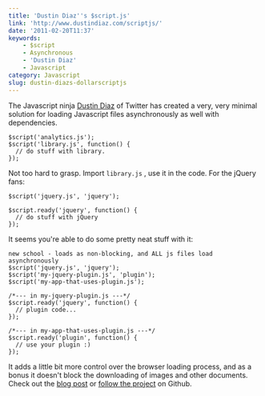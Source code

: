 ```yaml
---
title: 'Dustin Diaz''s $script.js'
link: 'http://www.dustindiaz.com/scriptjs/'
date: '2011-02-20T11:37'
keywords:
    - $script
    - Asynchronous
    - 'Dustin Diaz'
    - Javascript
category: Javascript
slug: dustin-diazs-dollarscriptjs
---
```


The Javascript ninja [Dustin Diaz](http://twitter.com/ded) of Twitter has created a very, very minimal solution for loading Javascript files asynchronously as well with dependencies.

    $script('analytics.js');
    $script('library.js', function() {
      // do stuff with library.
    });
Not too hard to grasp. Import `library.js` , use it in the code. For the jQuery fans:

    $script('jquery.js', 'jquery');
    
    $script.ready('jquery', function() {
      // do stuff with jQuery
    });
It seems you're able to do some pretty neat stuff with it:

    new school - loads as non-blocking, and ALL js files load asynchronously
    $script('jquery.js', 'jquery');
    $script('my-jquery-plugin.js', 'plugin');
    $script('my-app-that-uses-plugin.js');
    
    /*--- in my-jquery-plugin.js ---*/
    $script.ready('jquery', function() {
      // plugin code...
    });
    
    /*--- in my-app-that-uses-plugin.js ---*/
    $script.ready('plugin', function() {
      // use your plugin :)
    });
It adds a little bit more control over the browser loading process, and as a bonus it doesn't block the downloading of images and other documents. Check out the [blog post](http://www.dustindiaz.com/scriptjs/) or [follow the project](https://github.com/polvero/script.js) on Github.

